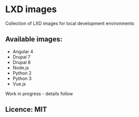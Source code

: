 # LXD images
Collection of LXD images for local development environments

## Available images:

* Angular 4
* Drupal 7
* Drupal 8
* Node.js
* Python 2
* Python 3
* Vue.js

Work in progress - details follow

## Licence: MIT
